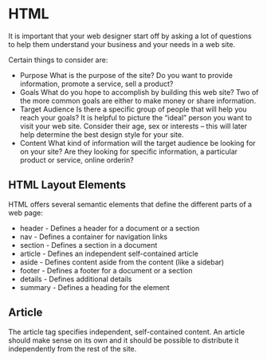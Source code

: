 # HTML


It is important that your web designer start off by asking a lot of questions to help them understand your business and your needs in a web site.

Certain things to consider are:

* Purpose
What is the purpose of the site? Do you want to provide information, promote a service, sell a product?
* Goals
What do you hope to accomplish by building this web site? Two of the more common goals are either to make money or share information.
* Target Audience
Is there a specific group of people that will help you reach your goals? It is helpful to picture the “ideal” person you want to visit your web site. Consider their age, sex or interests – this will later help determine the best design style for your site.
* Content
What kind of information will the target audience be looking for on your site? Are they looking for specific information, a particular product or service, online orderin?

## HTML Layout Elements

HTML offers several semantic elements that define the different parts of a web page:

+ header - Defines a header for a document or a section
+ nav - Defines a container for navigation links
+ section - Defines a section in a document
+ article - Defines an independent self-contained article
+ aside - Defines content aside from the content (like a sidebar)
+ footer - Defines a footer for a document or a section
+ details - Defines additional details
+ summary - Defines a heading for the element


## Article

The article tag specifies independent, self-contained content.
An article should make sense on its own and it should be possible to distribute it independently from the rest of the site.